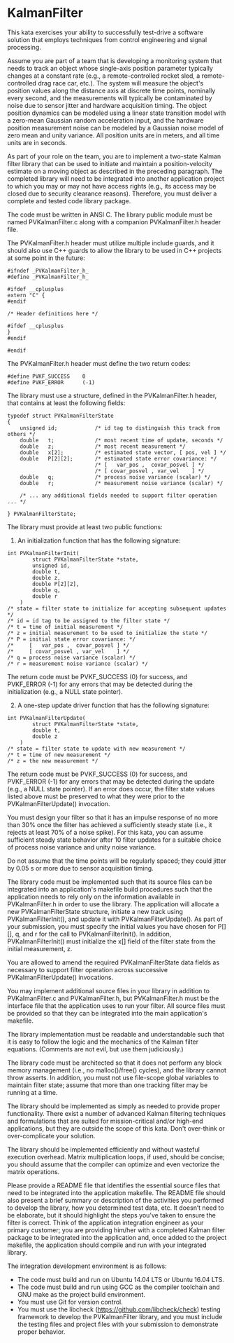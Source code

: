 # KalmanFilter

This kata exercises your ability to successfully test-drive a software solution that employs techniques from control engineering and signal processing.

Assume you are part of a team that is developing a monitoring system that needs to track an object whose single-axis position parameter typically changes at a constant rate (e.g., a remote-controlled rocket sled, a remote-controlled drag race car, etc.).  The system will measure the object's position values along the distance axis at discrete time points, nominally every second, and the measurements will typically be contaminated by noise due to sensor jitter and hardware acquisition timing.  The object position dynamics can be modeled using a linear state transition model with a zero-mean Gaussian random acceleration input, and the hardware position measurement noise can be modeled by a Gaussian noise model of zero mean and unity variance.  All position units are in meters, and all time units are in seconds.

As part of your role on the team, you are to implement a two-state Kalman filter library that can be used to initiate and maintain a position-velocity estimate on a moving object as described in the preceding paragraph.  The completed library will need to be integrated into another application project to which you may or may not have access rights (e.g., its access may be closed due to security clearance reasons).  Therefore, you must deliver a complete and tested code library package.

The code must be written in ANSI C.  The library public module must be named PVKalmanFilter.c along with a companion PVKalmanFilter.h header file.

The PVKalmanFilter.h header must utilize multiple include guards, and it should also use C++ guards to allow the library to be used in C++ projects at some point in the future:

```
#ifndef _PVKalmanFilter_h_
#define _PVKalmanFilter_h_

#ifdef __cplusplus
extern "C" {
#endif

/* Header definitions here */

#ifdef __cplusplus
}
#endif

#endif
```

The PVKalmanFilter.h header must define the two return codes:

```
#define PVKF_SUCCESS    0
#define PVKF_ERROR      (-1)
```

The library must use a structure, defined in the PVKalmanFilter.h header, that contains at least the following fields:

```
typedef struct PVKalmanFilterState
{
    unsigned id;            /* id tag to distinguish this track from others */
    double   t;             /* most recent time of update, seconds */
    double   z;             /* most recent measurement */
    double   x[2];          /* estimated state vector, [ pos, vel ] */
    double   P[2][2];       /* estimated state error covariance: */
                            /* [   var_pos ,  covar_posvel ] */
                            /* [ covar_posvel , var_vel    ] */
    double   q;             /* process noise variance (scalar) */
    double   r;             /* measurement noise variance (scalar) */

    /* ... any additional fields needed to support filter operation ... */

} PVKalmanFilterState;
```

The library must provide at least two public functions:

1. An initialization function that has the following signature:
```
int PVKalmanFilterInit(
        struct PVKalmanFilterState *state,
        unsigned id,
        double t,
        double z,
        double P[2][2],
        double q,
        double r
    )
/* state = filter state to initialize for accepting subsequent updates */
/* id = id tag to be assigned to the filter state */
/* t = time of initial measurement */
/* z = initial measurement to be used to initialize the state */
/* P = initial state error covariance: */
/*     [   var_pos ,  covar_posvel ] */
/*     [ covar_posvel , var_vel    ] */
/* q = process noise variance (scalar) */
/* r = measurement noise variance (scalar) */
```
The return code must be PVKF_SUCCESS (0) for success, and PVKF_ERROR (-1) for any errors that may be detected during the initialization (e.g., a NULL state pointer).

2. A one-step update driver function that has the following signature:
```
int PVKalmanFilterUpdate(
        struct PVKalmanFilterState *state,
        double t,
        double z
    )
/* state = filter state to update with new measurement */
/* t = time of new measurement */
/* z = the new measurement */
```
The return code must be PVKF_SUCCESS (0) for success, and PVKF_ERROR (-1) for any errors that may be detected during the update (e.g., a NULL state pointer).  If an error does occur, the filter state values listed above must be preserved to what they were prior to the PVKalmanFilterUpdate() invocation.

You must design your filter so that it has an impulse response of no more than 30% once the filter has achieved a sufficiently steady state (i.e., it rejects at least 70% of a noise spike).  For this kata, you can assume sufficient steady state behavior after 10 filter updates for a suitable choice of process noise variance and unity noise variance.

Do not assume that the time points will be regularly spaced;  they could jitter by 0.05 s or more due to sensor acquisition timing.

The library code must be implemented such that its source files can be integrated into an application's makefile build procedures such that the application needs to rely only on the information available in PVKalmanFilter.h in order to use the library.  The application will allocate a new PVKalmanFilterState structure, initiate a new track using PVKalmanFilterInit(), and update it with PVKalmanFilterUpdate().  As part of your submission, you must specify the initial values you have chosen for P[][], q, and r for the call to PVKalmanFilterInit().  In addition, PVKalmanFilterInit() must initialize the x[] field of the filter state from the initial measurement, z.

You are allowed to amend the required PVKalmanFilterState data fields as necessary to support filter operation across successive PVKalmanFilterUpdate() invocations.

You may implement additional source files in your library in addition to PVKalmanFilter.c and PVKalmanFilter.h, but PVKalmanFilter.h must be the interface file that the application uses to run your filter.  All source files must be provided so that they can be integrated into the main application's makefile.

The library implementation must be readable and understandable such that it is easy to follow the logic and the mechanics of the Kalman filter equations.  (Comments are not evil, but use them judiciously.)

The library code must be architected so that it does not perform any block memory management (i.e., no malloc()/free() cycles), and the library cannot throw asserts.  In addition, you must not use file-scope global variables to maintain filter state; assume that more than one tracking filter may be running at a time.

The library should be implemented as simply as needed to provide proper functionality. There exist a number of advanced Kalman filtering techniques and formulations that are suited for mission-critical and/or high-end applications, but they are outside the scope of this kata.  Don't over-think or over-complicate your solution.

The library should be implemented efficiently and without wasteful execution overhead. Matrix multiplication loops, if used, should be concise;  you should assume that the compiler can optimize and even vectorize the matrix operations.

Please provide a README file that identifies the essential source files that need to be integrated into the application makefile.  The README file should also present a brief summary or description of the activities you performed to develop the library, how you determined test data, etc.  It doesn’t need to be elaborate, but it should highlight the steps you’ve taken to ensure the filter is correct.  Think of the application integration engineer as your primary customer;  you are providing him/her with a completed Kalman filter package to be integrated into the application and, once added to the project makefile, the application should compile and run with your integrated library.

The integration development environment is as follows:
* The code must build and run on Ubuntu 14.04 LTS or Ubuntu 16.04 LTS.
* The code must build and run using GCC as the compiler toolchain and GNU make as the project build environment.
* You must use Git for version control.
* You must use the libcheck (https://github.com/libcheck/check) testing framework to develop the PVKalmanFilter library, and you must include the testing files and project files with your submission to demonstrate proper behavior.

